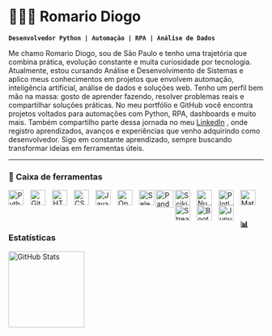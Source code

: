 # 👨🏽‍💻 Romario Diogo 

**`Desenvolvedor Python | Automação | RPA | Análise de Dados`**

Me chamo Romario Diogo, sou de São Paulo e tenho uma trajetória que combina prática, evolução constante e muita curiosidade por tecnologia. Atualmente, estou cursando Análise e Desenvolvimento de Sistemas e aplico meus conhecimentos em projetos que envolvem automação, inteligência artificial, análise de dados e soluções web.
Tenho um perfil bem mão na massa: gosto de aprender fazendo, resolver problemas reais e compartilhar soluções práticas. No meu portfólio e GitHub você encontra projetos voltados para automações com Python, RPA, dashboards e muito mais.
Também compartilho parte dessa jornada no meu [LinkedIn](https://www.linkedin.com/in/2606roma/) , onde registro aprendizados, avanços e experiências que venho adquirindo como desenvolvedor. Sigo em constante aprendizado, sempre buscando transformar ideias em ferramentas úteis.


---

### 🤖 Caixa de ferramentas
<img 
    align="left" 
    alt="Python" 
    title="Python"
    width="30px" 
    style="padding-right: 10px;" 
    src="https://cdn.jsdelivr.net/gh/devicons/devicon@latest/icons/python/python-original.svg" 
/>
<img 
    align="left" 
    alt="Git" 
    title="Git"
    width="30px" 
    style="padding-right: 10px;" 
    src="https://cdn.jsdelivr.net/gh/devicons/devicon@latest/icons/git/git-original.svg" 
/>

<img 
    align="left" 
    alt="HTML"
    title="HTML" 
    width="30px" 
    style="padding-right: 10px;" 
    src="https://cdn.jsdelivr.net/gh/devicons/devicon@latest/icons/html5/html5-original.svg" 
/>
<img 
    align="left" 
    alt="CSS" 
    title="CSS"
    width="30px" 
    style="padding-right: 10px;" 
    src="https://cdn.jsdelivr.net/gh/devicons/devicon@latest/icons/css3/css3-original.svg" 
/>
<img 
    align="left" 
    alt="JavaScript" 
    title="JavaScript"
    width="30px" 
    style="padding-right: 10px;" 
    src="https://cdn.jsdelivr.net/gh/devicons/devicon@latest/icons/javascript/javascript-original.svg" 
/>

<img 
    align="left" 
    alt="OpenAPI" 
    title="OpenAPI"
    width="30px" 
    style="padding-right: 10px;"
    src="https://cdn.jsdelivr.net/gh/devicons/devicon@latest/icons/openapi/openapi-original.svg" 
/>
          
<img
    align="left" 
    alt="Selenium" 
    title="Selenium"
    width="30px" 
    src="https://cdn.jsdelivr.net/gh/devicons/devicon@latest/icons/selenium/selenium-original.svg" />
          


<img 
    align="left" 
    alt="Pandas" 
    title="Pandas"
    width="35px"
    src="https://cdn.jsdelivr.net/gh/devicons/devicon@latest/icons/pandas/pandas-original-wordmark.svg" />
          
<img 
    align="left" 
    alt="Scikit-learn" 
    title="Scikit-learn"
    width="30px" 
    style="padding-right: 10px;" 
    src="https://cdn.jsdelivr.net/gh/devicons/devicon@latest/icons/scikitlearn/scikitlearn-original.svg" 
/>
          
<img 
    align="left" 
    alt="NumPy"
    title="NumPy" 
    width="30px" 
    style="padding-right: 10px;" 
    src="https://cdn.jsdelivr.net/gh/devicons/devicon@latest/icons/numpy/numpy-original.svg" 
/>

<img 
    align="left" 
    alt="Plotly " 
    title="Plotly "
    width="30px" 
    style="padding-right: 10px;" 
    src="https://cdn.jsdelivr.net/gh/devicons/devicon@latest/icons/plotly/plotly-original.svg" 
/>
<img 
    align="left" 
    alt=" Matplotlib" 
    title="Matplotlib"
    width="30px" 
    style="padding-right: 10px;" 
    src="https://cdn.jsdelivr.net/gh/devicons/devicon@latest/icons/matplotlib/matplotlib-original.svg" 
/>
        
          
<img 
    align="left" 
    alt="Streamlit" 
    title="Streamlit"
    width="30px" 
    style="padding-right: 10px;" 
    src="https://cdn.jsdelivr.net/gh/devicons/devicon@latest/icons/streamlit/streamlit-original.svg" 
/>

<img 
    align="left" 
    alt="Bootstrap" 
    title="Bootstrap"
    width="30px" 
    style="padding-right: 10px;" 
    src="https://cdn.jsdelivr.net/gh/devicons/devicon@latest/icons/bootstrap/bootstrap-original-wordmark.svg" 
/>
<img 
    align="left" 
    alt=" Jupyter Notebook " 
    title=" Jupyter Notebook "
    width="30px" 
    style="padding-right: 10px;" 
    src="https://cdn.jsdelivr.net/gh/devicons/devicon@latest/icons/jupyter/jupyter-original-wordmark.svg" 
/>


<br/>
<br/>

### 📊 Estatísticas

<p>
    
  <!--
  <img 
    align="left" 
    alt="GitHub Stats" 
    height="150" 
    style="padding-right: 10px;" 
    src="https://github-readme-stats.vercel.app/api?username=Romario-diogo&show_icons-         true&theme=tokyonight&include_all_commits=true&locale=pt-br" 
  /> 
    -->

<img 
      align="left" 
      alt="GitHub Stats" 
      height="150" 
      style="padding-right: 10px;" 
      src="https://github-readme-stats.vercel.app/api/top-langs/?username=Romario-diogo&theme=tokyonight&layout=compact&custom_title=Tecnologias&langs_count=9" 
  />

</p>
